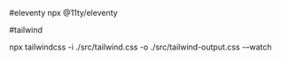 
#eleventy
npx @11ty/eleventy

#tailwind

npx tailwindcss -i ./src/tailwind.css -o ./src/tailwind-output.css -–watch
